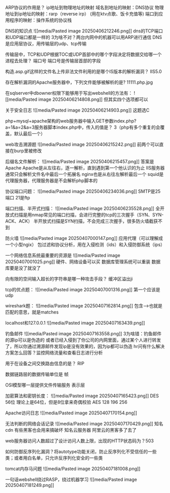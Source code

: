 
ARP协议的作用是？  ip地址到物理地址的映射
域名到地址的映射：DNS协议
物理地址到ip地址的映射：rarp（reverse irp） (用在ktv点歌、饭卡充值等)
端口到应用程序的映射：操作系统的协议栈

DNS的知识点
![[media/Pasted image 20250406212246.png]]
dns的TCP端口和UDP端口都是一样的
3为啥不对？两台内网中的机器可以用ARP进行通信
DNS是应用层协议，用传输层的udp、tcp传输


传输层中，TCP和UDP根据TOC或UDP首部中的哪个字段决定将数据交给哪一个进程去处理？ 端口号
端口号是传输层首部的字段

构造.asp.gif这样的文件名上传非法文件利用的是哪个IS版本的解析漏洞？
IIS5.0

存在解析漏洞的Apache服务器中，下列文件能够被解析的是?
11111.php.jpg

在sqlserver中dbowner权限下能够用于写出webshell的方法有：
![[media/Pasted image 20250406214808.png]]
但其实四个选项都可以

关于安全日志
![[media/Pasted image 20250406214903.png]]
这题选C


php+mysql+apache架构的web服务器中输入GET参数index.php?a=1&a=2&a=3服务器脚本index.php中，传入的值是？
3（php有多个重复的会覆盖，默认最后一个）

web攻击溯源题
![[media/Pasted image 20250406215242.png]]
前两个可以直接在burp里被修改


后缀名文件解析：
![[media/Pasted image 20250406215457.png]]
答案是Apache  Apache是从左往右，逐一解析，直到遇到第一个他认识的为止
IIS服务器通常只会解析文件名中最后一个拓展名
nginx也是从右往左解析最后一个
squid是代理服务器，代理服务器是不会解析php脚本的


协议端口问题：
![[media/Pasted image 20250406234036.png]]
SMTP是25端口  21是ftp

端口扫描、半开式扫描：
![[media/Pasted image 20250406235528.png]]
全开放式扫描是用nmap常见的端口扫描，会进行完整的tcp的三次握手（SYN、SYN-ACK、ACK）
半开放式扫描是SYN扫描，不会完成三次握手，很多防火墙截获不到


防火墙
![[media/Pasted image 20250407000147.png]]
应用代理（可以理解成一个小型ngix）
包过滤和协议分析，用在入侵检测（ids）和入侵防御系统（ips）


一个网络信息系统最重要的资源是
![[media/Pasted image 20250407001025.png]]
硬件、网络设备可以买
数据库管理系统可以重装
数据库要是没了就没了


向有限的空间输入超长的字符串是哪一种攻击手段？
缓冲区溢出ji


tcp的优点题：
![[media/Pasted image 20250407001316.png]]
第一个应该是udp


wireshark题：
![[media/Pasted image 20250407162814.png]]
包含-->也就是匹配的意思，就是matches

localhost和127.0.0.1
![[media/Pasted image 20250407163439.png]]


钓鱼邮件
![[media/Pasted image 20250407163558.png]]
3为啥错：钓鱼邮件的源ip可以是伪造的
或者已经入侵到了你公司的内网里面，通过某个人进行转发了，所以你通过溯源邮件发现ip是没有效果的，因为ip都可以伪造
hr问有什么解决方案怎么回答？监控网络流量和查看日志进行分析


用于在设备之间交换路由信息的是？ RIP


数据链路层的数据传输单位是 帧


OSI模型哪一层提供文件传输服务  表示层


加密算法和密钥长度：
![[media/Pasted image 20250407165423.png]]
DES 56位  理论上是64位，但是8位拿来奇偶校验
AES  128 196 256


Apache访问日志
![[media/Pasted image 20250407170154.png]]


无法判断的网络会话记录
![[media/Pasted image 20250407170429.png]]
知名cdn  有些黑客也会用来搞破坏
知名云服务器  阿里云的黑客多了去了


web服务器访问人数超过了设计访问人数上限，出现的HTTP状态码为？503


如何防御反序列化漏洞？将autotype功能关闭，防止反序列化不受信任的一些类；或者用白名单，只允许反序列化安全的一些类


tomcat内存马问题
![[media/Pasted image 20250407181008.png]]


一句话webshell绕过RASP，绕过机器学习
![[media/Pasted image 20250407181249.png]]


